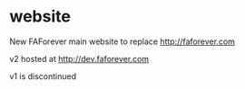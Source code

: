 # website
New FAForever main website to replace http://faforever.com

v2 hosted at http://dev.faforever.com

v1 is discontinued
